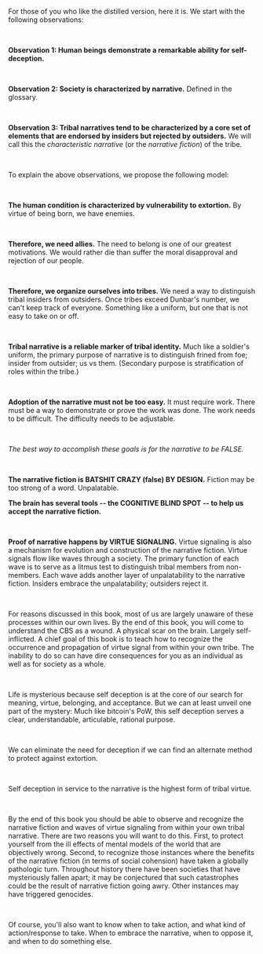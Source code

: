 

For those of you who like the distilled version, here it is. We start with the following observations:

<br>

**Observation 1: Human beings demonstrate a remarkable ability for self-deception.**

<br>

**Observation 2: Society is characterized by narrative.** Defined in the glossary.

<br>

**Observation 3: Tribal narratives tend to be characterized by a core set of elements that are endorsed by insiders but rejected by outsiders.**
We will call this the <i>characteristic narrative</i> (or the <i>narrative fiction</i>) of the tribe.

<br>

To explain the above observations, we propose the following model:

<br>

**The human condition is characterized by vulnerability to extortion.** By virtue of being born, we have enemies.

<br>

**Therefore, we need allies.**
The need to belong is one of our greatest motivations. We would rather die than suffer the moral disapproval and rejection of our people.

<br>

**Therefore, we organize ourselves into tribes.**
We need a way to distinguish tribal insiders from outsiders.
Once tribes exceed Dunbar's number, we can't keep track of everyone. Something like a uniform, but one that is not easy to take on or off.

<br>

**Tribal narrative is a reliable marker of tribal identity.**
Much like a soldier's uniform, the primary purpose of narrative is to distinguish frined from foe; insider from outsider; us vs them.
(Secondary purpose is stratification of roles within the tribe.)

<br>

**Adoption of the narrative must not be too easy.**
It must require work. There must be a way to demonstrate or prove the work was done.
The work needs to be difficult. The difficulty needs to be adjustable.

<br>

<i>The best way to accomplish these goals is for the narrative to be FALSE.</i>

<br>

**The narrative fiction is BATSHIT CRAZY (false) BY DESIGN.**
Fiction may be too strong of a word. Unpalatable.



**The brain has several tools -- the COGNITIVE BLIND SPOT -- to help us accept the narrative fiction.**

<br>

**Proof of narrative happens by VIRTUE SIGNALING.**
Virtue signaling is also a mechanism for evolution and construction of the narrative fiction.
Virtue signals flow like waves through a society. The primary function of each wave is to serve as a litmus test to distinguish tribal members from non-members.
Each wave adds another layer of unpalatability to the narrative fiction. Insiders embrace the unpalatability; outsiders reject it.

<br>

For reasons discussed in this book, most of us are largely unaware of these processes within our own lives.
By the end of this book, you will come to understand the CBS as a wound. A physical scar on the brain. Largely self-inflicted.
A chief goal of this book is to teach how to recognize the occurrence and propagation of virtue signal from within your own tribe.
The inability to do so can have dire consequences for you as an individual as well as for society as a whole.

<br>

Life is mysterious because self deception is at the core of our search for meaning, virtue, belonging, and acceptance.
But we can at least unveil one part of the mystery:
Much like bitcoin's PoW, this self deception serves a clear, understandable, articulable, rational purpose.

<br>

We can eliminate the need for deception if we can find an alternate method to protect against extortion.

<br>

Self deception in service to the narrative is the highest form of tribal virtue.

<br>

By the end of this book you should be able to observe and recognize the narrative fiction and waves of virtue signaling
from within your own tribal narrative. There are two reasons you will want to do this. First, to protect yourself
from the ill effects of mental models of the world that are objectively wrong. Second, to recognize those instances
where the benefits of the narrative fiction (in terms of social cohension) have taken a globally pathologic turn.
Throughout history there have been societies that have mysteriously fallen apart; it may be conjectured that such catastrophes
could be the result of narrative fiction going awry. Other instances may have triggered genocides.

<br>

Of course, you'll also want to know when to take action, and what kind of action/response to take. When to embrace the narrative, when to oppose it,
and when to do something else.
